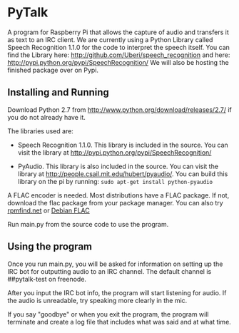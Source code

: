 PyTalk
======

A program for Raspberry Pi that allows the capture of audio and transfers it as text to an IRC client. We are currently using a Python Library called Speech Recognition 1.1.0 for the code to interpret the speech itself. You can find the Library here: http://github.com/Uberi/speech_recognition and here: http://pypi.python.org/pypi/SpeechRecognition/
We will also be hosting the finished package over on Pypi.

Installing and Running
--------
Download Python 2.7 from http://www.python.org/download/releases/2.7/ if you do not already have it.

The libraries used are:

  - Speech Recognition 1.1.0. This library is included in the source. You can visit the library at       http://pypi.python.org/pypi/SpeechRecognition/

  - PyAudio. This library is also included in the source. You can visit the library at http://people.csail.mit.edu/hubert/pyaudio/.
You can build this library on the pi by running: `sudo apt-get install python-pyaudio`

A FLAC encoder is needed. Most distributions have a FLAC package. If not, download the flac package from your package manager. You can also try [rpmfind.net](http://rpmfind.net/linux/rpm2html/search.php?query=flac) or [Debian FLAC](http://packages.debian.org/cgi-bin/search_packages.pl?keywords=flac&searchon=names&subword=1&version=all&release=all)

Run main.py from the source code to use the program.

Using the program
--------
Once you run main.py, you will be asked for information on setting up the IRC bot for outputting audio to an IRC channel. The default channel is ##pytalk-test on freenode.

After you input the IRC bot info, the program will start listening for audio. If the audio is unreadable, try speaking more clearly in the mic.

If you say "goodbye" or when you exit the program, the program will terminate and create a log file that includes what was said and at what time.
